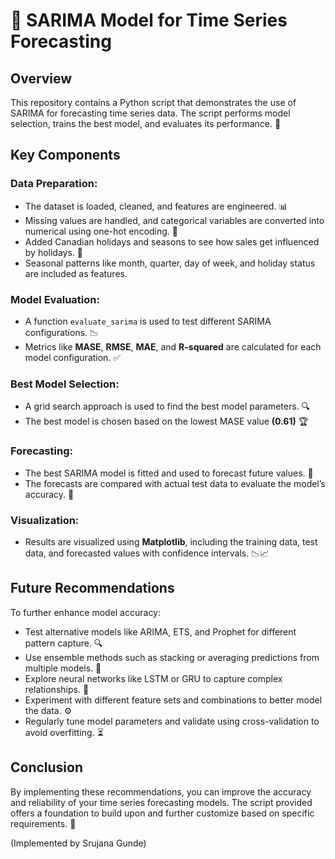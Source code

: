# 🌟 SARIMA Model for Time Series Forecasting 

## Overview
This repository contains a Python script that demonstrates the use of SARIMA for forecasting time series data. The script performs model selection, trains the best model, and evaluates its performance. 🧰

## Key Components
### Data Preparation:
- The dataset is loaded, cleaned, and features are engineered. 📊
- Missing values are handled, and categorical variables are converted into numerical using one-hot encoding. 🔄
- Added Canadian holidays and seasons to see how sales get influenced by holidays. 🎉
- Seasonal patterns like month, quarter, day of week, and holiday status are included as features. 

### Model Evaluation:
- A function `evaluate_sarima` is used to test different SARIMA configurations. 📉
- Metrics like **MASE**, **RMSE**, **MAE**, and **R-squared** are calculated for each model configuration. ✅

### Best Model Selection:
- A grid search approach is used to find the best model parameters. 🔍
- The best model is chosen based on the lowest MASE value **(0.61)** 🏆

### Forecasting:
- The best SARIMA model is fitted and used to forecast future values. 📅
- The forecasts are compared with actual test data to evaluate the model’s accuracy. 🎯

### Visualization:
- Results are visualized using **Matplotlib**, including the training data, test data, and forecasted values with confidence intervals. 📉📈

## Future Recommendations
To further enhance model accuracy:
- Test alternative models like ARIMA, ETS, and Prophet for different pattern capture. 🔍
- Use ensemble methods such as stacking or averaging predictions from multiple models. 🤖
- Explore neural networks like LSTM or GRU to capture complex relationships. 🧠
- Experiment with different feature sets and combinations to better model the data. ⚙️
- Regularly tune model parameters and validate using cross-validation to avoid overfitting. ⏳

## Conclusion
By implementing these recommendations, you can improve the accuracy and reliability of your time series forecasting models. The script provided offers a foundation to build upon and further customize based on specific requirements. 🚀

(Implemented by Srujana Gunde)
